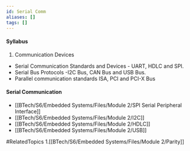 ```yaml
---
id: Serial Comm
aliases: []
tags: []
---
```


#### Syllabus
1. Communication Devices
- Serial Communication Standards and Devices - UART, HDLC and SPI.
- Serial Bus Protocols -I2C Bus, CAN Bus and USB Bus.
- Parallel communication standards ISA, PCI and PCI-X Bus


#### Serial Communication
- [[BTech/S6/Embedded Systems/Files/Module 2/SPI Serial Peripheral Interface]]
- [[BTech/S6/Embedded Systems/Files/Module 2/I2C]]
- [[BTech/S6/Embedded Systems/Files/Module 2/HDLC]]
- [[BTech/S6/Embedded Systems/Files/Module 2/USB]]


#RelatedTopics
1.[[BTech/S6/Embedded Systems/Files/Module 2/Parity]]

